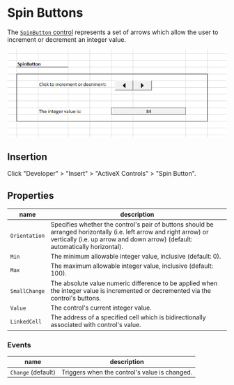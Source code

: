 # Spin Buttons

The [`SpinButton` control](https://msdn.microsoft.com/en-us/VBA/Language-Reference-VBA/articles/spinbutton-control) represents a set of arrows which allow the user to increment or decrement an integer value.

![a screenshot of a pair of buttons: a left arrow and a right arrow.](/img/notes/activex-controls/spin-button.png)

## Insertion

Click "Developer" > "Insert" > "ActiveX Controls" > "Spin Button".

## Properties

name | description
--- | ---
`Orientation` | Specifies whether the control's pair of buttons should be arranged horizontally (i.e. left arrow and right arrow) or vertically (i.e. up arrow and down arrow) (default: automatically horizontal).
`Min` | The minimum allowable integer value, inclusive (default: 0).
`Max` | The maximum allowable integer value, inclusive (default: 100).
`SmallChange` | The absolute value numeric difference to be applied when the integer value is incremented or decremented via the control's buttons.
`Value` | The control's current integer value.
`LinkedCell` | The address of a specified cell which is bidirectionally associated with control's value.

### Events

name | description
--- | ---
`Change` (default) | Triggers when the control's value is changed.
